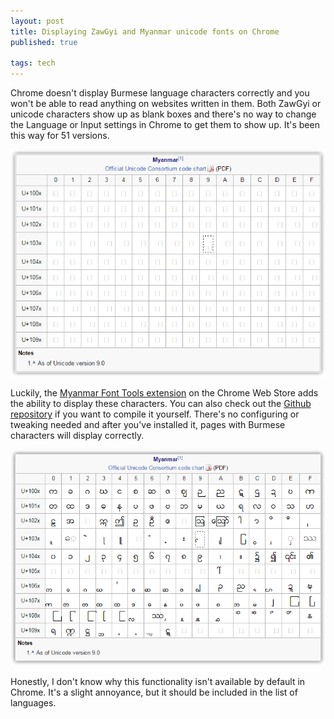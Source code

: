 ```yaml
---
layout: post
title: Displaying ZawGyi and Myanmar unicode fonts on Chrome
published: true

tags: tech
---
```

Chrome doesn't display Burmese language characters correctly and you won't be able to read anything on websites written in them. Both ZawGyi or unicode characters show up as blank boxes and there's no way to change the Language or Input settings in Chrome to get them to show up. It's been this way for 51 versions. 

![Table of incorrectly rendered Burmese font](/images/2016-06-24-burmese-font-incorrect.png)

Luckily, the [Myanmar Font Tools extension](https://chrome.google.com/webstore/detail/myanmar-font-tools/ckhifbinlmakgeidlbbmplikmcofaedf) on the Chrome Web Store adds the ability to display these characters. You can also check out the [Github repository](https://github.com/kominko/mmft) if you want to compile it yourself. There's no configuring or tweaking needed and after you've installed it, pages with Burmese characters will display correctly.

![Table of correctly rendered Burmese font](/images/2016-06-24-burmese-font-correct.png)

Honestly, I don't know why this functionality isn't available by default in Chrome. It's a slight annoyance, but it should be included in the list of languages.